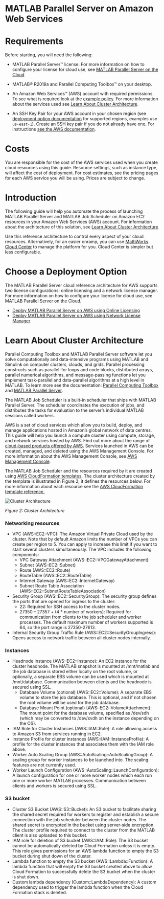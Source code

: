 # MATLAB Parallel Server on Amazon Web Services

# Requirements

Before starting, you will need the following:

- MATLAB Parallel Server™ license. For more information on how to configure your license for cloud use, see [MATLAB Parallel Server on the Cloud](https://www.mathworks.com/help/licensingoncloud/matlab-parallel-server-on-the-cloud.html)

- MATLAB® R2019a and Parallel Computing Toolbox™ on your desktop.

- An Amazon Web Services™ (AWS) account with required permissions. To see what is required look at the [example policy](../../matlab-parallel-server-on-aws-iam-policy.json). For more information about the services used see [Learn About Cluster Architecture](#learn-about-cluster-architecture).

- An SSH Key Pair for your AWS account in your chosen region (see [deployment option documentation](#choose-a-deployment-option) for supported regions, examples use `us-east-1`). Create an SSH key pair if you do not already have one. For instructions [see the AWS documentation](https://docs.aws.amazon.com/AWSEC2/latest/UserGuide/ec2-key-pairs.html).

# Costs
You are responsible for the cost of the AWS services used when you create cloud resources using this guide. Resource settings, such as instance type, will affect the cost of deployment. For cost estimates, see the pricing pages for each AWS service you will be using. Prices are subject to change.

# Introduction
The following guide will help you automate the process of launching MATLAB Parallel Server and MATLAB Job Scheduler on Amazon EC2 resources in your Amazon Web Services (AWS) account. For information about the architecture of this solution, see [Learn About Cluster Architecture](#learn-about-cluster-architecture).

Use this reference architecture to control every aspect of your cloud resources. Alternatively, for an easier onramp, you can use [MathWorks Cloud Center](https://www.mathworks.com/help/cloudcenter/index.html) to manage the platform for you. Cloud Center is simpler but less configurable.

# Choose a Deployment Option
The MATLAB Parallel Server cloud reference architecture for AWS supports two license configurations: online licensing and a network license manager. For more information on how to configure your license for cloud use, see [MATLAB Parallel Server on the Cloud](https://www.mathworks.com/help/licensingoncloud/matlab-parallel-server-on-the-cloud.html).

* [Deploy MATLAB Parallel Server on AWS using Online Licensing](online-licensing-instructions.md)
* [Deploy MATLAB Parallel Server on AWS using Network License Manager](license-manager-instructions.md)

# Learn About Cluster Architecture

Parallel Computing Toolbox and MATLAB Parallel Server software let you solve computationally and data-intensive programs using MATLAB and Simulink on computer clusters, clouds, and grids. Parallel processing constructs such as parallel-for loops and code blocks, distributed arrays, parallel numerical algorithms, and message-passing functions let you implement task-parallel and data-parallel algorithms at a high level in MATLAB. To learn more see the documentation: [Parallel Computing Toolbox](https://www.mathworks.com/help/parallel-computing) and [MATLAB Parallel Server](https://www.mathworks.com/help/matlab-parallel-server/).

The MATLAB Job Scheduler is a built-in scheduler that ships with MATLAB Parallel Server. The scheduler coordinates the execution of jobs, and distributes the tasks for evaluation to the server’s individual MATLAB sessions called workers.

AWS is a set of cloud services which allow you to build, deploy, and manage applications hosted in Amazon’s global network of data centres. This guide will help you launch a compute cluster using compute, storage, and network services hosted by AWS. Find out more about the range of [cloud-based products offered by AWS](https://aws.amazon.com/products/). Services launched in AWS can be created, managed, and deleted using the AWS Management Console. For more information about the AWS Management Console, see [AWS Management Console](https://aws.amazon.com/documentation/awsconsolehelpdocs/).

The MATLAB Job Scheduler and the resources required by it are created using [AWS CloudFormation templates](https://aws.amazon.com/cloudformation/). The cluster architecture created by the template is illustrated in Figure 2, it defines the resources below. For more information about each resource see the [AWS CloudFormation template reference.](https://docs.aws.amazon.com/AWSCloudFormation/latest/UserGuide/template-reference.html)

![Cluster Architecture](../../img/MJS_in_AWS_architecture.png?raw=true)

*Figure 2: Cluster Architecture*

### Networking resources
* VPC (AWS::EC2::VPC): The Amazon Virtual Private Cloud used by the cluster. Note that by default Amazon limits the number of VPCs you can create per region to 5. You can apply to increase this limit if you want to start several clusters simultaneously. The VPC includes the following components:
  * VPC Gateway Attachment (AWS::EC2::VPCGatewayAttachment)
  * Subnet (AWS::EC2::Subnet)
  * Route (AWS::EC2::Route)
  * RouteTable (AWS::EC2::RouteTable)
  * Internet Gateway (AWS::EC2::InternetGateway)
  * Subnet Route Table Association (AWS::EC2::SubnetRouteTableAssociation)
* Security Group (AWS::EC2::SecurityGroup): The security group defines the ports that are opened for ingress to the cluster:
  * 22: Required for SSH access to the cluster nodes.
  * 27350 – 27357 + (4 * number of workers): Required for communication from clients to the job scheduler and worker processes. The default maximum number of workers supported is 64, so the port range is 27350-27613.
* Internal Security Group Traffic Rule (AWS::EC2::SecurityGroupIngress): Opens access to network traffic between all cluster nodes internally.

### Instances
* Headnode instance (AWS::EC2::Instance): An EC2 instance for the cluster headnode. The MATLAB snapshot is mounted at /mnt/matlab and the job database is stored either locally on the root volume, or optionally, a separate EBS volume can be used which is mounted at /mnt/database. Communication between clients and the headnode is secured using SSL.
  * Database Volume (optional) (AWS::EC2::Volume): A separate EBS volume to store the job database. This is optional, and if not chosen the root volume will be used for the job database.
  * Database Mount Point (optional) (AWS::EC2::VolumeAttachment): The mount point for the database volume, specified as /dev/sdh (which may be converted to /dev/xvdh on the instance depending on the OS).
* IAM Role for Cluster Instances (AWS::IAM::Role): A role allowing access to Amazon S3 from services running in EC2.
* Instance Profile for cluster instances (AWS::IAM::InstanceProfile): A profile for the cluster instances that associates them with the IAM role above.
* Worker Auto Scaling Group (AWS::AutoScaling::AutoScalingGroup): A scaling group for worker instances to be launched into. The scaling features are not currently used.
* Worker Launch Configuration (AWS::AutoScaling::LaunchConfiguration): A launch configuration for one or more worker nodes which each run one or more worker MATLAB processes. Communication between clients and workers is secured using SSL.

### S3 bucket
* Cluster S3 Bucket (AWS::S3::Bucket): An S3 bucket to facilitate sharing the shared secret required for workers to register and establish a secure connection with the job scheduler between the cluster nodes. The shared secret is encrypted in the bucket using server-side encryption. The cluster profile required to connect to the cluster from the MATLAB client is also uploaded to this bucket.
* IAM role for deletion of S3 bucket (AWS::IAM::Role): The S3 bucket cannot be automatically deleted by Cloud Formation unless it is empty. This role gives permissions for an AWS lambda function to empty the S3 bucket during shut down of the cluster.
* Lambda function to empty the S3 bucket (AWS::Lambda::Function): A lambda function that will empty the S3 bucket created above to allow Cloud Formation to successfully delete the S3 bucket when the cluster is shut down.
* Custom lambda dependency (Custom::LambdaDependency): A custom dependency used to trigger the lambda function when the Cloud Formation stack is deleted.